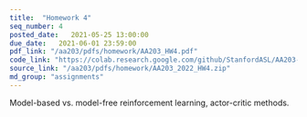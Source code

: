 ```yaml
---
title:  "Homework 4"
seq_number: 4
posted_date:   2021-05-25 13:00:00
due_date:   2021-06-01 23:59:00
pdf_link: "/aa203/pdfs/homework/AA203_HW4.pdf"
code_link: "https://colab.research.google.com/github/StanfordASL/AA203-Examples/blob/master/Lecture-18/Advantage%20Actor%20Critic%20%28A2C%29%20--%20Lunar%20Lander.ipynb"
source_link: "/aa203/pdfs/homework/AA203_2022_HW4.zip"
md_group: "assignments"
---
```


Model-based vs. model-free reinforcement learning, actor-critic methods.
